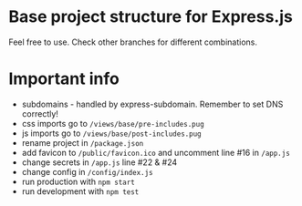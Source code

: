 # Base project structure for Express.js
Feel free to use. Check other branches for different combinations.

# Important info
 - subdomains - handled by express-subdomain. Remember to set DNS correctly!
 - css imports go to `/views/base/pre-includes.pug`
 - js  imports go to `/views/base/post-includes.pug`
 - rename project in `/package.json`
 - add favicon to `/public/favicon.ico` and uncomment line #16 in `/app.js`
 - change secrets in `/app.js` line #22 & #24
 - change config in `/config/index.js`
 - run production with `npm start`
 - run development with `npm test`